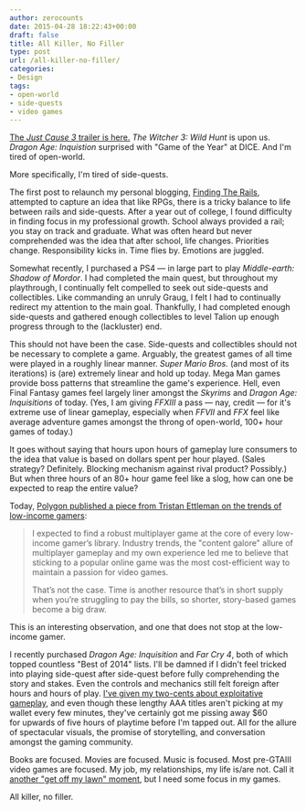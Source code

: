 ```yaml
---
author: zerocounts
date: 2015-04-28 18:22:43+00:00
draft: false
title: All Killer, No Filler
type: post
url: /all-killer-no-filler/
categories:
- Design
tags:
- open-world
- side-quests
- video games
---
```


[The _Just Cause 3_ trailer is here.](http://www.theverge.com/2015/4/28/8505621/just-cause-3-trailer-footage-preview) _The Witcher 3: Wild Hunt_ is upon us. _Dragon Age: Inquistion_ surprised with "Game of the Year" at DICE. And I'm tired of open-world.

More specifically, I'm tired of side-quests.

The first post to relaunch my personal blogging, [Finding The Rails](/2012/04/13/finding-the-rails/), attempted to capture an idea that like RPGs, there is a tricky balance to life between rails and side-quests. After a year out of college, I found difficulty in finding focus in my professional growth. School always provided a rail; you stay on track and graduate. What was often heard but never comprehended was the idea that after school, life changes. Priorities change. Responsibility kicks in. Time flies by. Emotions are juggled.

Somewhat recently, I purchased a PS4 — in large part to play _Middle-earth: Shadow of Mordor_. I had completed the main quest, but throughout my playthrough, I continually felt compelled to seek out side-quests and collectibles. Like commanding an unruly Graug, I felt I had to continually redirect my attention to the main goal. Thankfully, I had completed enough side-quests and gathered enough collectibles to level Talion up enough progress through to the (lackluster) end.

This should not have been the case. Side-quests and collectibles should not be necessary to complete a game. Arguably, the greatest games of all time were played in a roughly linear manner. _Super Mario Bros._ (and most of its iterations) is (are) extremely linear and hold up today. Mega Man games provide boss patterns that streamline the game's experience. Hell, even Final Fantasy games feel largely liner amongst the _Skyrims_ and _Dragon Age: Inquisitions_ of today. (Yes, I am giving _FFXIII_ a pass — nay, credit — for it's extreme use of linear gameplay, especially when _FFVII_ and _FFX_ feel like average adventure games amongst the throng of open-world, 100+ hour games of today.)

It goes without saying that hours upon hours of gameplay lure consumers to the idea that value is based on dollars spent per hour played. (Sales strategy? Definitely. Blocking mechanism against rival product? Possibly.) But when three hours of an 80+ hour game feel like a slog, how can one be expected to reap the entire value?

Today, [Polygon published a piece from Tristan Ettleman on the trends of low-income gamers](http://www.polygon.com/2015/4/28/8482959/gaming-on-the-minimum-wage):

> I expected to find a robust multiplayer game at the core of every low-income gamer’s library. Industry trends, the "content galore" allure of multiplayer gameplay and my own experience led me to believe that sticking to a popular online game was the most cost-efficient way to maintain a passion for video games.
>
> That’s not the case. Time is another resource that’s in short supply when you’re struggling to pay the bills, so shorter, story-based games become a big draw.

This is an interesting observation, and one that does not stop at the low-income gamer.

I recently purchased _Dragon Age: Inquisition_ and _Far Cry 4_, both of which topped countless "Best of 2014" lists. I'll be damned if I didn't feel tricked into playing side-quest after side-quest before fully comprehending the story and stakes. Even the controls and mechanics still felt foreign after hours and hours of play. [I've given my two-cents about exploitative gameplay](/2014/10/28/clash-of-clans-nearly-crushed-kansas-city/), and even though these lengthy AAA titles aren't picking at my wallet every few minutes, they've certainly got me pissing away $60 for upwards of five hours of playtime before I'm tapped out. All for the allure of spectacular visuals, the promise of storytelling, and conversation amongst the gaming community.

Books are focused. Movies are focused. Music is focused. Most pre-GTAIII video games are focused. My job, my relationships, my life is/are not. Call it [another "get off my lawn" moment](/2014/07/07/kids-react-to-game-boy/), but I need some focus in my games.

All killer, no filler.
